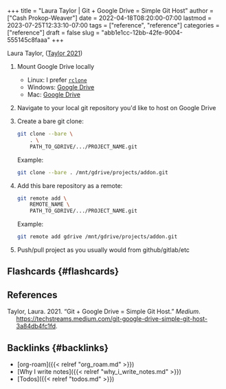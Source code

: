 +++
title = "Laura Taylor | Git + Google Drive = Simple Git Host"
author = ["Cash Prokop-Weaver"]
date = 2022-04-18T08:20:00-07:00
lastmod = 2023-07-25T12:33:10-07:00
tags = ["reference", "reference"]
categories = ["reference"]
draft = false
slug = "abb1e1cc-12bb-42fe-9004-555145c8faaa"
+++

Laura Taylor, (<a href="#citeproc_bib_item_1">Taylor 2021</a>)

1.  Mount Google Drive locally
    -   Linux: I prefer [`rclone`](https://rclone.org/drive/)
    -   Windows: [Google Drive](https://www.google.com/drive/download/)
    -   Mac: [Google Drive](https://www.google.com/drive/download/)

2.  Navigate to your local git repository you'd like to host on Google Drive

3.  Create a bare git clone:
    ```bash
    git clone --bare \
        . \
        PATH_TO_GDRIVE/.../PROJECT_NAME.git
    ```
    Example:
    ```bash
    git clone --bare . /mnt/gdrive/projects/addon.git
    ```

4.  Add this bare repository as a remote:
    ```bash
    git remote add \
        REMOTE_NAME \
        PATH_TO_GDRIVE/.../PROJECT_NAME.git
    ```
    Example:
    ```bash
    git remote add gdrive /mnt/gdrive/projects/addon.git
    ```

5.  Push/pull project as you usually would from github/gitlab/etc


## Flashcards {#flashcards}

## References

<style>.csl-entry{text-indent: -1.5em; margin-left: 1.5em;}</style><div class="csl-bib-body">
  <div class="csl-entry"><a id="citeproc_bib_item_1"></a>Taylor, Laura. 2021. “Git + Google Drive = Simple Git Host.” <i>Medium</i>. <a href="https://techstreams.medium.com/git-google-drive-simple-git-host-3a84db4fc1fd">https://techstreams.medium.com/git-google-drive-simple-git-host-3a84db4fc1fd</a>.</div>
</div>


## Backlinks {#backlinks}

-   [org-roam]({{< relref "org_roam.md" >}})
-   [Why I write notes]({{< relref "why_i_write_notes.md" >}})
-   [Todos]({{< relref "todos.md" >}})
